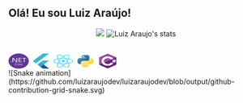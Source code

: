 ## Olá! Eu sou Luiz Araújo!
<p align="center">
  <span>
    <img src="https://github-readme-stats.vercel.app/api?username=luizaraujodev&show_icons=true&theme=dracula&include_all_commits=true&count_private=true" height=175 />
  </span>
  <span>
    <img src="https://github-readme-stats.vercel.app/api/top-langs?username=luizaraujodev&layout=compact&show_icons=true&theme=algolia" alt="Luiz Araujo's stats" height=175 />
  </span>
</p>

<div style="display: inline_block"><br>
  <img align="center" alt="LuizAraujo-dotnetcore" height="30" width="40" src="https://raw.githubusercontent.com/devicons/devicon/master/icons/dotnetcore/dotnetcore-original.svg">
  <img align="center" alt="LuizAraujo-Flutter" height="30" width="40" src="https://raw.githubusercontent.com/devicons/devicon/master/icons/flutter/flutter-original.svg">
  <img align="center" alt="LuizAraujo-React" height="30" width="40" src="https://raw.githubusercontent.com/devicons/devicon/master/icons/react/react-original.svg">
  <img align="center" alt="LuizAraujo-Python" height="30" width="40" src="https://raw.githubusercontent.com/devicons/devicon/master/icons/python/python-original.svg">
  <img align="center" alt="LuizAraujo-Csharp" height="30" width="40" src="https://raw.githubusercontent.com/devicons/devicon/master/icons/csharp/csharp-original.svg">
</div>

<div>
   ![Snake animation](https://github.com/luizaraujodev/luizaraujodev/blob/output/github-contribution-grid-snake.svg)
</div>
<!--
**luizaraujodev/luizaraujodev** is a ✨ _special_ ✨ repository because its `README.md` (this file) appears on your GitHub profile.

Here are some ideas to get you started:

- 🔭 I’m currently working on ...
- 🌱 I’m currently learning ...
- 👯 I’m looking to collaborate on ...
- 🤔 I’m looking for help with ...
- 💬 Ask me about ...
- 📫 How to reach me: ...
- 😄 Pronouns: ...
- ⚡ Fun fact: ...
-->
